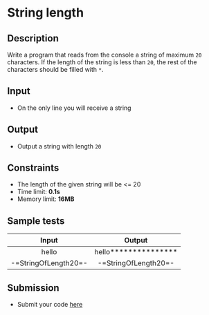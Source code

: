 # String length

## Description
Write a program that reads from the console a string of maximum `20` characters. If the length of the string is less than `20`, the rest of the characters should be filled with `*`.

## Input
- On the only line you will receive a string

## Output
- Output a string with length `20`

## Constraints
- The length of the given string will be <= 20
- Time limit: **0.1s**
- Memory limit: **16MB**

## Sample tests

| Input | Output |
|:-----:|:------:|
| hello | hello\*\*\*\*\*\*\*\*\*\*\*\*\*\*\* |
| -=StringOfLength20=- | -=StringOfLength20=- |

## Submission
- Submit your code [here](http://bgcoder.com/Contests/Compete/Index/320#4)
